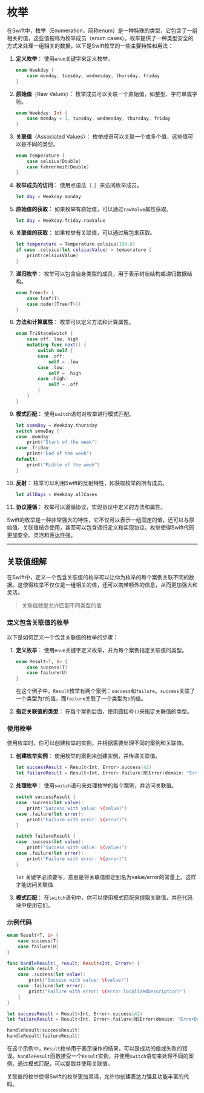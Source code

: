 # 枚举

在Swift中，枚举（Enumeration，简称enum）是一种特殊的类型，它包含了一组相关的值，这些值被称为枚举成员（enum cases）。枚举提供了一种类型安全的方式来处理一组相关的数据。以下是Swift枚举的一些主要特性和用法：

1. **定义枚举**：
   使用`enum`关键字来定义枚举。

   ```swift
   enum Weekday {
       case monday, tuesday, wednesday, thursday, friday
   }
   ```

2. **原始值**（Raw Values）：
   枚举成员可以关联一个原始值，如整型、字符串或字符。

   ```swift
   enum Weekday: Int {
       case monday = 1, tuesday, wednesday, thursday, friday
   }
   ```

3. **关联值**（Associated Values）：
   枚举成员可以关联一个或多个值，这些值可以是不同的类型。

   ```swift
   enum Temperature {
       case celsius(Double)
       case fahrenheit(Double)
   }
   ```

4. **枚举成员的访问**：
   使用点语法（`.`）来访问枚举成员。

   ```swift
   let day = Weekday.monday
   ```

5. **原始值的获取**：
   如果枚举有原始值，可以通过`rawValue`属性获取。

   ```swift
   let day = Weekday.friday.rawValue
   ```

6. **关联值的获取**：
   如果枚举有关联值，可以通过解包来获取。

   ```swift
   let temperature = Temperature.celsius(100.0)
   if case .celsius(let celsiusValue) = temperature {
       print(celsiusValue)
   }
   ```

7. **递归枚举**：
   枚举可以包含自身类型的成员，用于表示树状结构或递归数据结构。

   ```swift
   enum Tree<T> {
       case leaf(T)
       case node([Tree<T>])
   }
   ```

8. **方法和计算属性**：
   枚举可以定义方法和计算属性。

   ```swift
   enum TriStateSwitch {
       case off, low, high
       mutating func next() {
           switch self {
           case .off:
               self = .low
           case .low:
               self = .high
           case .high:
               self = .off
           }
       }
   }
   ```

9. **模式匹配**：
   使用`switch`语句对枚举进行模式匹配。

   ```swift
   let someDay = Weekday.thursday
   switch someDay {
   case .monday:
       print("Start of the week")
   case .friday:
       print("End of the week")
   default:
       print("Middle of the week")
   }
   ```

10. **反射**：
   枚举可以利用Swift的反射特性，如获取枚举的所有成员。

    ```swift
    let allDays = Weekday.allCases
    ```

11. **协议遵循**：
    枚举可以遵循协议，实现协议中定义的方法和属性。

Swift的枚举是一种非常强大的特性，它不仅可以表示一组固定的值，还可以与原始值、关联值结合使用，甚至可以包含递归定义和实现协议。枚举使得Swift代码更加安全、灵活和表达性强。

---

## 关联值细解

在Swift中，定义一个包含关联值的枚举可以让你为枚举的每个案例关联不同的数据。这使得枚举不仅仅是一组相关的值，还可以携带额外的信息，从而更加强大和灵活。
> 关联值就是允许匹配不同类型的值

### 定义包含关联值的枚举

以下是如何定义一个包含关联值的枚举的步骤：

1. **定义枚举**：
   使用`enum`关键字定义枚举，并为每个案例指定关联值的类型。

   ```swift
   enum Result<T, U> {
       case success(T)
       case failure(U)
   }
   ```

   在这个例子中，`Result`枚举有两个案例：`success`和`failure`。`success`关联了一个类型为`T`的值，而`failure`关联了一个类型为`U`的值。

2. **指定关联值的类型**：
   在每个案例后面，使用圆括号`()`来指定关联值的类型。

### 使用枚举

使用枚举时，你可以创建枚举的实例，并根据需要处理不同的案例和关联值。

1. **创建枚举实例**：
   使用枚举的案例来创建实例，并传递关联值。

   ```swift
   let successResult = Result<Int, Error>.success(42)
   let failureResult = Result<Int, Error>.failure(NSError(domain: "ErrorDomain", code: 404, userInfo: nil))
   ```

2. **处理枚举**：
   使用`switch`语句来处理枚举的每个案例，并访问关联值。

   ```swift
   switch successResult {
   case .success(let value):
       print("Success with value: \(value)")
   case .failure(let error):
       print("Failure with error: \(error)")
   }

   switch failureResult {
   case .success(let value):
       print("Success with value: \(value)")
   case .failure(let error):
       print("Failure with error: \(error)")
   }
   ```

   `let` 关键字必须要写，意思是将关联值绑定到名为value/error的常量上。这样才能访问关联值

3. **模式匹配**：
   在`switch`语句中，你可以使用模式匹配来提取关联值，并在代码块中使用它们。

### 示例代码

```swift
enum Result<T, U> {
    case success(T)
    case failure(U)
}

func handleResult(_ result: Result<Int, Error>) {
    switch result {
    case .success(let value):
        print("Success with value: \(value)")
    case .failure(let error):
        print("Failure with error: \(error.localizedDescription)")
    }
}

let successResult = Result<Int, Error>.success(42)
let failureResult = Result<Int, Error>.failure(NSError(domain: "ErrorDomain", code: 404, userInfo: nil))

handleResult(successResult)
handleResult(failureResult)
```

在这个示例中，`Result`枚举用于表示操作的结果，可以是成功的值或失败的错误。`handleResult`函数接受一个`Result`实例，并使用`switch`语句来处理不同的案例。通过模式匹配，可以提取并使用关联值。

关联值的枚举使得Swift的枚举更加灵活，允许你创建表达力强且功能丰富的代码。
